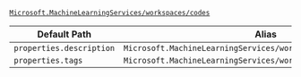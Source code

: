 [`Microsoft.MachineLearningServices/workspaces/codes`](https://docs.microsoft.com/en-us/azure/templates/microsoft.machinelearningservices/workspaces/codes)

| Default Path | Alias |
|---|---|
| `properties.description` | `Microsoft.MachineLearningServices/workspaces/codes/description` |
| `properties.tags` | `Microsoft.MachineLearningServices/workspaces/codes/tags` |

